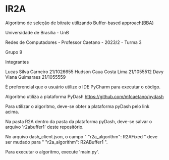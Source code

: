 # IR2A
Algoritmo de seleção de bitrate utilizando Buffer-based approach(BBA)

Universidade de Brasília - UnB

Redes de Computadores - Professor Caetano - 2023/2 - Turma 3

Grupo 9

Integrantes 

Lucas Silva Carneiro 21/1026655
Hudson Caua Costa Lima 21/1055512
Davy Viana Guimaraes 21/1055559

É preferencial que o usuário utilize o IDE PyCharm para executar o código.

Algoritmo utiliza a plataforma PyDash https://github.com/mfcaetano/pydash

Para utilizar o algoritmo, deve-se obter a plataforma pyDash pelo link acima.

Na pasta R2A dentro da pasta da plataforma pyDash, deve-se salvar o arquivo 'r2abuffer1' deste repositório.

No arquivo dash_client.json, o campo " "r2a_algorithm": R2AFixed " deve ser mudado para " "r2a_algorithm": R2ABuffer1 ".

Para executar o algoritmo, execute 'main.py'.
